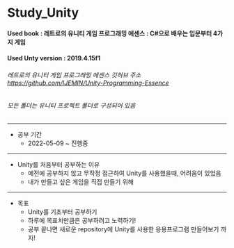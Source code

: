 # Study_Unity
#### Used book : 레트로의 유니티 게임 프로그래밍 에센스 : C#으로 배우는 입문부터 4가지 게임
#### Used Unty version : 2019.4.15f1
###### 레트로의 유니티 게임 프로그래밍 에센스 깃허브 주소 https://github.com/IJEMIN/Unity-Programming-Essence
###### 모든 폴더는 유니티 프로젝트 폴더로 구성되어 있음
--------------------------
* 공부 기간
  * 2022-05-09 ~ 진행중

------------------------
* Unity를 처음부터 공부하는 이유
  * 예전에 공부하지 않고 무작정 접근하여 Unity를 사용했을때, 어려움이 있었음
  * 내가 만들고 싶은 게임을 직접 만들기 위해

------------------------
* 목표
  * Unity를 기초부터 공부하기
  * 하루에 목표치만큼은 공부하려고 노력하기!
  * 공부 끝나면 새로운 repository에 Unity를 사용한 응용프로그램 만들어보기 까지!
